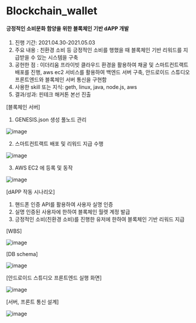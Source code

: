 # Blockchain_wallet

#### 긍정적인 소비문화 함양을 위한 블록체인 기반 dAPP 개발
1) 진행 기간: 2021.04.30-2021.05.03
2) 주요 내용
: 친환경 소비 등 긍정적인 소비를 행했을 때 블록체인 기반 리워드를 지급받을 수 있는 시스템을 구축
3) 공헌한 점 
: 이더리움 프라이빗 클라우드 환경을 활용하여 채굴 및 스마트컨트랙트 배포를 진행, aws ec2 서비스를 활용하여 백엔드 서버 구축, 안드로이드 스튜디오 프론트엔드와 블록체인 서버 통신을 구현함
4) 사용한 skill 또는 지식: geth, linux, java, node.js, aws
5) 결과/성과: 핀테크 해커톤 본선 진출


[블록체인 서버]
1. GENESIS.json 생성 풀노드 관리

![image](https://user-images.githubusercontent.com/47470113/117952878-8d0b0f80-b350-11eb-95ee-ef6a1a1a059f.png)

2. 스마트컨트랙트 배포 및 리워드 지급 수행

![image](https://user-images.githubusercontent.com/47470113/117952547-3998c180-b350-11eb-9963-0bea5433026f.png)

3. AWS EC2 에 등록 및 동작

![image](https://user-images.githubusercontent.com/47470113/117952757-6b118d00-b350-11eb-8245-bc063504b274.png)


[dAPP 작동 시나리오]
1. 핸드폰 인증 API를 활용하여 사용자 실명 인증
2. 실명 인증된 사용자에 한하여 블록체인 월렛 계정 발급
3. 긍정적인 소비(친환경 소비)를 진행한 유저에 한하여 블록체인 기반 리워드 지급


[WBS]

![image](https://user-images.githubusercontent.com/47470113/117949824-7c0ccf00-b34d-11eb-9c79-4eab8222aacb.png)


[DB schema]

![image](https://user-images.githubusercontent.com/47470113/117949905-947ce980-b34d-11eb-90d9-4761634896c9.png)


[안드로이드 스튜디오 프론트엔드 실행 화면]

![image](https://user-images.githubusercontent.com/47470113/117950068-c42bf180-b34d-11eb-9b5f-f2ca7857663e.png)


[서버, 프론트 통신 설계]

![image](https://user-images.githubusercontent.com/47470113/117950494-33a1e100-b34e-11eb-9d8f-f71bf7366c95.png)
